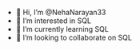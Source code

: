 - 👋 Hi, I’m @NehaNarayan33
- 👀 I’m interested in SQL
- 🌱 I’m currently learning SQL
- 💞️ I’m looking to collaborate on SQL


<!---
NehaNarayan33/NehaNarayan33 is a ✨ special ✨ repository because its `README.md` (this file) appears on your GitHub profile.
You can click the Preview link to take a look at your changes.
--->
